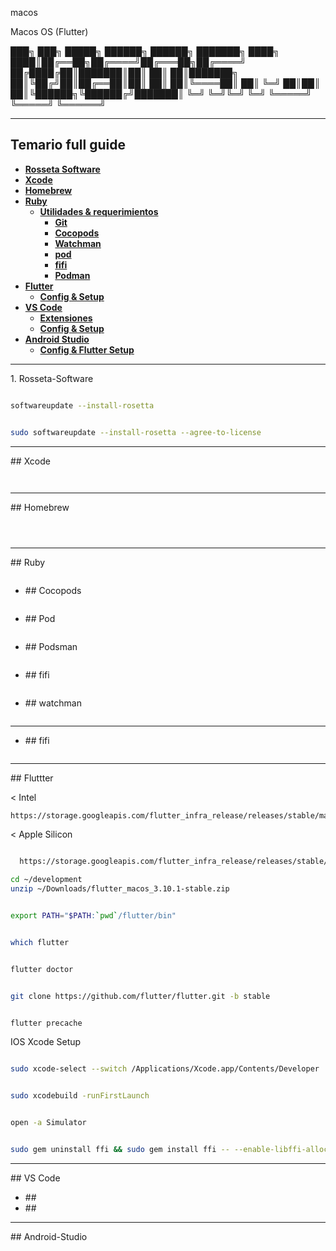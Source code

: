 macos

Macos OS (Flutter)

███╗ ███╗ █████╗ ██████╗ ██████╗ ███████╗
████╗ ████║██╔══██╗██╔════╝██╔═══██╗██╔════╝
██╔████╔██║███████║██║ ██║ ██║███████╗
██║╚██╔╝██║██╔══██║██║ ██║ ██║╚════██║
██║ ╚═╝ ██║██║ ██║╚██████╗╚██████╔╝███████║
╚═╝ ╚═╝╚═╝ ╚═╝ ╚═════╝ ╚═════╝ ╚══════╝

--------------------------------------

## **Temario full guide**

- [**Rosseta Software**](#id1)
- [**Xcode**](#id2)
- [**Homebrew**](#id3)
- [**Ruby**](#id4)
  - [**Utilidades & requerimientos**](#id4.1)
    - [**Git**](#id4.2)
    - [**Cocopods**](#id4.3)
    - [**Watchman**](#id4.4)
    - [**pod**](#id4.4)
    - [**fifi**](#id4.5)
    - [**Podman**](#id4.6)
- [**Flutter**](#id5)
  - [**Config & Setup**](#id5.2)
- [**VS Code**](#id6)
  - [**Extensiones**](#id6.1)
  - [**Config & Setup**](#id6.2)
- [**Android Studio**](#id7)
  - [**Config & Flutter Setup**](id#7.1)

------------------




<div id='1' />
1.  Rosseta-Software

```bash

softwareupdate --install-rosetta

```


```bash

sudo softwareupdate --install-rosetta --agree-to-license

```


--------------------------------------
<div id='2' />
## Xcode



```bash


```

```bash


```


--------------------------------------
<div id='3' />
## Homebrew


```bash


```

```bash


```

```bash


```


--------------------------------------
<div id='4' />
## Ruby

```bash


```

* <div id='id4.1' />
  ## Cocopods

  ```bash


  ```

* <div id='id4.1' />
  ## Pod

  ```bash


  ```

* <div id='id4.1' />
  ## Podsman


  ```bash


  ```

* <div id='id4.1' />
  ## fifi


  ```bash


  ```
 
* <div id='id4.1' />
  ## watchman

  ```bash


  ```

--------------------------------------
* <div id='id4.1' />
  ## fifi

  ```bash


  ```



--------------------------------------
<div id='id5' />
## Fluttter


< Intel

```bash
https://storage.googleapis.com/flutter_infra_release/releases/stable/macos/flutter_macos_3.10.1-stable.zip

```

< Apple Silicon

```bash

  https://storage.googleapis.com/flutter_infra_release/releases/stable/macos/flutter_macos_arm64_3.10.1-stable.zip
```

```bash
cd ~/development
unzip ~/Downloads/flutter_macos_3.10.1-stable.zip


```





```bash

export PATH="$PATH:`pwd`/flutter/bin"


```



```bash

which flutter

```




```bash

flutter doctor

```





```bash

git clone https://github.com/flutter/flutter.git -b stable

```




```bash

flutter precache

```


IOS Xcode  Setup 


```bash

sudo xcode-select --switch /Applications/Xcode.app/Contents/Developer

```


```bash

sudo xcodebuild -runFirstLaunch

```





```bash

open -a Simulator


```






```bash

sudo gem uninstall ffi && sudo gem install ffi -- --enable-libffi-alloc


```

--------------------------------------
<div id='id6' />
## VS Code 

* <div id='id6.1' />
  ##

* <div id='id6.2' />
  ##


--------------------------------------
<div id='id7' />
## Android-Studio
